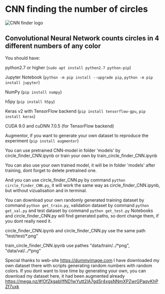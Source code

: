 # CNN finding the number of circles
![CNN finder logo](https://raw.githubusercontent.com/vadimfedulov321/CNN-finding-the-number-of-circles/master/logo/index.png)
## Convolutional Neural Network counts circles in 4 different numbers of any color

You should have:

python2.7 or higher (`sudo apt install python2.7 python-pip`)

Jupyter Notebook (`python -m pip install --upgrade pip`, `python -m pip install jupyter`)

NumPy (`pip install numpy`)

h5py (`pip install h5py`)

Keras v2 with TensorFlow backend (`pip install tensorflow-gpu`, `pip install keras`)

CUDA 9.0 and cuDNN 7.0.5 (for TensorFlow backend)

Augmentor, if you want to generate your own dataset to reproduce the experiment (`pip install augmentor`)



You can use pretrained CNN-model in folder 'models' by circle_finder_CNN.ipynb or train your own by train_circle_finder_CNN.ipynb

You can also use your own trained model, it will be in folder 'models' after training, dont forget to delete pretrained one.

And you can use circle_finder_CNN.py by command `python circle_finder_CNN.py`, it will work the same way as circle_finder_CNN.ipynb,
but without vizualisation and in terminal.

You can download your own randomly generated training dataset by command `python get_train.py`, validation dataset
by command `python get_val.py` and test dataset by command `python get_test.py` Notebooks and circle_finder_CNN.py will find generated paths, so dont change
them, if you dont really need it.

circle_finder_CNN.ipynb and circle_finder_CNN.py use the same path "test/test/*.png"

train_circle_finder_CNN.ipynb use pathes "data/train/../*png", "data/val/../*png"

Special thanks to web-site https://dummyimage.com I have downloaded my own dataset there with scripts generating random numbers with random colors. If you dont want to lose time by generating your
own, you can download my dataset here, it had been augmented already https://mega.nz/#!OfZkgabI!fND1wYutt2lA7gdSr4xgsNNmXPZwrGPaqvKhPZf7uxk
